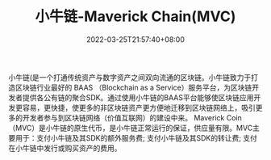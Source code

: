 ﻿---
weight: 
title: "小牛链-Maverick Chain(MVC)"
description: "小牛链(是一个打通传统资产与数字资产之间双向流通的区块链"
date: 2022-03-25T21:57:40+08:00
lastmod: 2022-03-25T16:45:40+08:00
draft: false
authors: ["Metabd"]
featuredImage: "xiaoniulian-maverick-chainmvc.webp"
link: ""
tags: ["数字代币","小牛链-Maverick Chain(MVC)"]
categories: ["navigation"]
navigation: ["数字代币"]
lightgallery: true
toc: true
pinned: false
recommend: false
recommend1: false
---
小牛链(是一个打通传统资产与数字资产之间双向流通的区块链。小牛链致力于打造区块链行业最好的 BAAS （Blockchain as a Service）服务平台，为区块链开发者提供各公有链的聚合SDK。通过使用小牛链的BAAS平台能够使区块链应用开发更容易，更快捷，使更多的非区块链资产更方便地迁移到区块链网络上，吸引更多的开发者参与到区块链网络（价值互联网）的建设中来。
Maverick Coin（MVC）是小牛链的原生代币，是小牛链正常运行的保证，供应量有限。MVC主要用于：支付小牛链及其SDK的额外服务费; 支付小牛链及其SDK的转让费; 支付在小牛链中发行或购买资产的费用。
